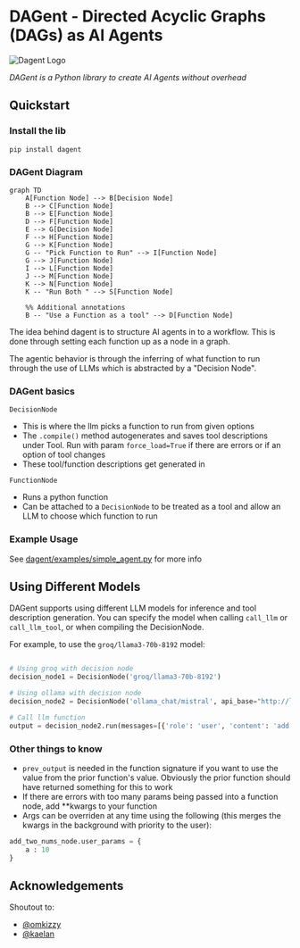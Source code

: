 # DAGent - Directed Acyclic Graphs (DAGs) as AI Agents
![Dagent Logo](DagentLogo.png)

*DAGent is a Python library to create AI Agents without overhead*

## Quickstart

### Install the lib 
`pip install dagent`



### DAGent Diagram
```mermaid
graph TD
    A[Function Node] --> B[Decision Node]
    B --> C[Function Node]
    B --> E[Function Node]
    D --> F[Function Node]
    E --> G[Decision Node]
    F --> H[Function Node]
    G --> K[Function Node]
    G -- "Pick Function to Run" --> I[Function Node]
    G --> J[Function Node]
    I --> L[Function Node]
    J --> M[Function Node]
    K --> N[Function Node]
    K -- "Run Both " --> S[Function Node]

    %% Additional annotations
    B -- "Use a Function as a tool" --> D[Function Node]

```

The idea behind dagent is to structure AI agents in to a workflow. This is done through setting each function up as a node in a graph. 

The agentic behavior is through the inferring of what function to run through the use of LLMs which is abstracted by a "Decision Node".

### DAGent basics 

`DecisionNode`
- This is where the llm picks a function to run from given options
- The `.compile()` method autogenerates and saves tool descriptions under Tool. Run with param `force_load=True` if there are errors or if an option of tool changes
- These tool/function descriptions get generated in 

`FunctionNode`
- Runs a python function
- Can be attached to a `DecisionNode` to be treated as a tool and allow an LLM to choose which function to run 


### Example Usage
See [dagent/examples/simple_agent.py](dagent/examples/quickstart_simple_agent.py) for more info


## Using Different Models

DAGent supports using different LLM models for inference and tool description generation. You can specify the model when calling `call_llm` or `call_llm_tool`, or when compiling the DecisionNode.

For example, to use the `groq/llama3-70b-8192` model:

```python

# Using groq with decision node
decision_node1 = DecisionNode('groq/llama3-70b-8192')

# Using ollama with decision node
decision_node2 = DecisionNode('ollama_chat/mistral', api_base="http://localhost:11434")

# Call llm function
output = decision_node2.run(messages=[{'role': 'user', 'content': 'add the numbers 2 and 3'}])

```

### Other things to know

- `prev_output` is needed in the function signature if you want to use the value from the prior function's value. Obviously the prior function should have returned something for this to work
- If there are errors with too many params being passed into a function node, add **kwargs to your function 
- Args can be overriden at any time using the following (this merges the kwargs in the background with priority to the user):
```python
add_two_nums_node.user_params = {
    a : 10
}
```


## Acknowledgements 
Shoutout to:
- [@omkizzy](https://x.com/omkizzy)
- [@kaelan](https://github.com/Oasixer)
